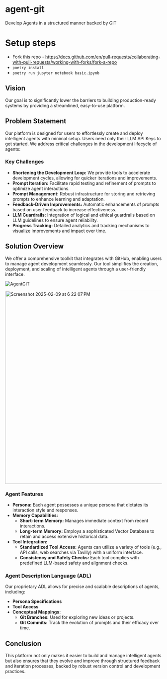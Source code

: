# agent-git
Develop Agents in a structured manner backed by GIT

# Setup steps
- Fork this repo - https://docs.github.com/en/pull-requests/collaborating-with-pull-requests/working-with-forks/fork-a-repo
- `poetry install`
- `poetry run jupyter notebook basic.ipynb`


## Vision
Our goal is to significantly lower the barriers to building production-ready systems by providing a streamlined, easy-to-use platform.

## Problem Statement
Our platform is designed for users to effortlessly create and deploy intelligent agents with minimal setup. Users need only their LLM API Keys to get started. We address critical challenges in the development lifecycle of agents:

### Key Challenges
- **Shortening the Development Loop:** We provide tools to accelerate development cycles, allowing for quicker iterations and improvements.
- **Prompt Iteration:** Facilitate rapid testing and refinement of prompts to optimize agent interactions.
- **Prompt Management:** Robust infrastructure for storing and retrieving prompts to enhance learning and adaptation.
- **Feedback-Driven Improvements:** Automatic enhancements of prompts based on user feedback to increase effectiveness.
- **LLM Guardrails:** Integration of logical and ethical guardrails based on LLM guidelines to ensure agent reliability.
- **Progress Tracking:** Detailed analytics and tracking mechanisms to visualize improvements and impact over time.

## Solution Overview
We offer a comprehensive toolkit that integrates with GitHub, enabling users to manage agent development seamlessly. Our tool simplifies the creation, deployment, and scaling of intelligent agents through a user-friendly interface.

![AgentGIT](https://github.com/user-attachments/assets/e7630a08-3802-47b7-992b-dc98701f248b)


<img width="621" alt="Screenshot 2025-02-09 at 6 22 07 PM" src="https://github.com/user-attachments/assets/9dbf9540-f5a8-450d-b453-1d1b9a0fd1a6" />

### Agent Features
- **Persona:** Each agent possesses a unique persona that dictates its interaction style and responses.
- **Memory Capabilities:**
  - **Short-term Memory:** Manages immediate context from recent interactions.
  - **Long-term Memory:** Employs a sophisticated Vector Database to retain and access extensive historical data.
- **Tool Integration:**
  - **Standardized Tool Access:** Agents can utilize a variety of tools (e.g., API calls, web searches via Tavilly) with a uniform interface.
  - **Consistency and Safety Checks:** Each tool complies with predefined LLM-based safety and alignment checks.

### Agent Description Language (ADL)
Our proprietary ADL allows for precise and scalable descriptions of agents, including:
- **Persona Specifications**
- **Tool Access**
- **Conceptual Mappings:**
  - **Git Branches:** Used for exploring new ideas or projects.
  - **Git Commits:** Track the evolution of prompts and their efficacy over time.

## Conclusion
This platform not only makes it easier to build and manage intelligent agents but also ensures that they evolve and improve through structured feedback and iteration processes, backed by robust version control and development practices.
